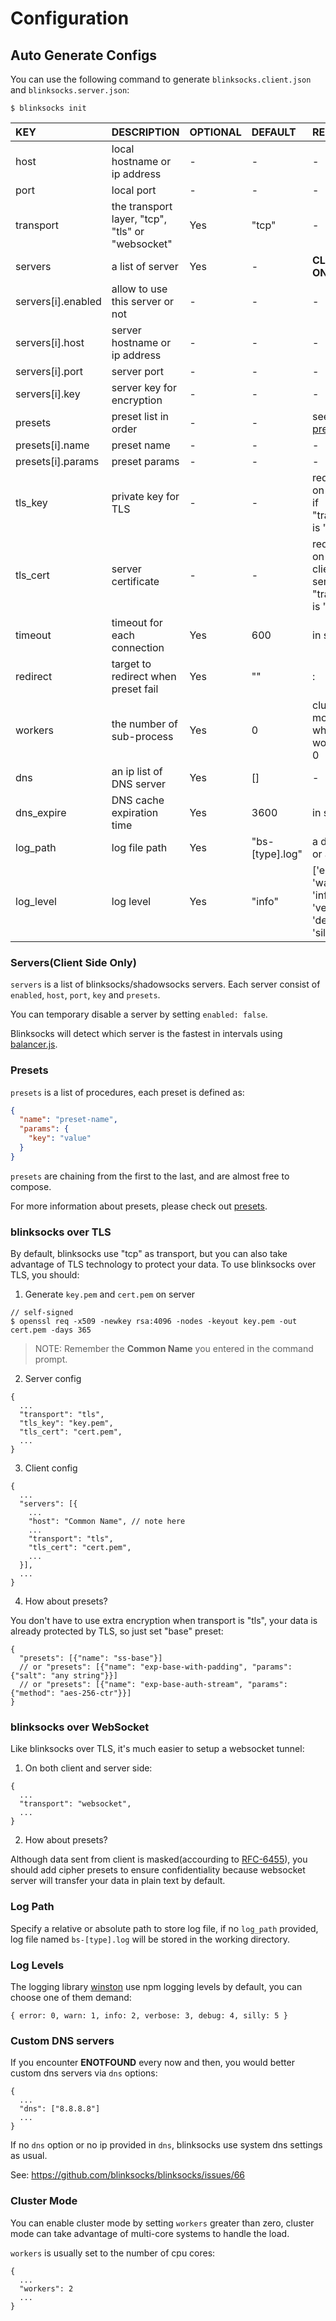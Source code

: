 # Configuration

## Auto Generate Configs

You can use the following command to generate `blinksocks.client.json` and `blinksocks.server.json`:

```
$ blinksocks init
```

|        KEY         |                   DESCRIPTION                    | OPTIONAL |     DEFAULT     |                          REMARKS                           |
| :----------------- | :----------------------------------------------- | :------- | :-------------- | :--------------------------------------------------------- |
| host               | local hostname or ip address                     | -        | -               | -                                                          |
| port               | local port                                       | -        | -               | -                                                          |
| transport          | the transport layer, "tcp", "tls" or "websocket" | Yes      | "tcp"           | -                                                          |
| servers            | a list of server                                 | Yes      | -               | **CLIENT ONLY**                                            |
| servers[i].enabled | allow to use this server or not                  | -        | -               | -                                                          |
| servers[i].host    | server hostname or ip address                    | -        | -               | -                                                          |
| servers[i].port    | server port                                      | -        | -               | -                                                          |
| servers[i].key     | server key for encryption                        | -        | -               | -                                                          |
| presets            | preset list in order                             | -        | -               | see [presets]                                              |
| presets[i].name    | preset name                                      | -        | -               | -                                                          |
| presets[i].params  | preset params                                    | -        | -               | -                                                          |
| tls_key            | private key for TLS                              | -        | -               | required on server if "transport" is "tls"                 |
| tls_cert           | server certificate                               | -        | -               | required on both client and server if "transport" is "tls" |
| timeout            | timeout for each connection                      | Yes      | 600             | in seconds                                                 |
| redirect           | target to redirect when preset fail              | Yes      | ""              | <host or ip>:<port>                                        |
| workers            | the number of sub-process                        | Yes      | 0               | cluster mode when workers > 0                              |
| dns                | an ip list of DNS server                         | Yes      | []              | -                                                          |
| dns_expire         | DNS cache expiration time                        | Yes      | 3600            | in seconds                                                 |
| log_path           | log file path                                    | Yes      | "bs-[type].log" | a directory or a file                                      |
| log_level          | log level                                        | Yes      | "info"          | ['error', 'warn', 'info', 'verbose', 'debug', 'silly']     |

### Servers(Client Side Only)

`servers` is a list of blinksocks/shadowsocks servers. Each server consist of `enabled`, `host`, `port`, `key` and `presets`.

You can temporary disable a server by setting `enabled: false`.

Blinksocks will detect which server is the fastest in intervals using [balancer.js].

### Presets

`presets` is a list of procedures, each preset is defined as:

```json
{
  "name": "preset-name",
  "params": {
    "key": "value"
  }
}
```

`presets` are chaining from the first to the last, and are almost free to compose.

For more information about presets, please check out [presets].

### blinksocks over TLS

By default, blinksocks use "tcp" as transport, but you can also take advantage of TLS technology to protect your data. To use blinksocks over TLS, you should:

1. Generate `key.pem` and `cert.pem` on server

```
// self-signed
$ openssl req -x509 -newkey rsa:4096 -nodes -keyout key.pem -out cert.pem -days 365
```

> NOTE: Remember the **Common Name** you entered in the command prompt.

2. Server config

```
{
  ...
  "transport": "tls",
  "tls_key": "key.pem",
  "tls_cert": "cert.pem",
  ...
}
```

3. Client config

```
{
  ...
  "servers": [{
    ...
    "host": "Common Name", // note here
    ...
    "transport": "tls",
    "tls_cert": "cert.pem",
    ...
  }],
  ...
}
```

4. How about presets?

You don't have to use extra encryption when transport is "tls", your data is already protected by TLS, so just set "base" preset:

```
{
  "presets": [{"name": "ss-base"}]
  // or "presets": [{"name": "exp-base-with-padding", "params": {"salt": "any string"}}]
  // or "presets": [{"name": "exp-base-auth-stream", "params": {"method": "aes-256-ctr"}}]
}
```

### blinksocks over WebSocket

Like blinksocks over TLS, it's much easier to setup a websocket tunnel:

1. On both client and server side:

```
{
  ...
  "transport": "websocket",
  ...
}
```

2. How about presets?

Although data sent from client is masked(accourding to [RFC-6455]), you should add cipher presets to ensure confidentiality because websocket server will transfer your data in plain text by default.

### Log Path

Specify a relative or absolute path to store log file, if no `log_path` provided, log file named `bs-[type].log` will be stored in the working directory.

### Log Levels

The logging library [winston] use npm logging levels by default, you can choose one of them demand:

```
{ error: 0, warn: 1, info: 2, verbose: 3, debug: 4, silly: 5 }
```

### Custom DNS servers

If you encounter **ENOTFOUND** every now and then, you would better custom dns servers via `dns` options:

```
{
  ...
  "dns": ["8.8.8.8"]
  ...
}
```

If no `dns` option or no ip provided in `dns`, blinksocks use system dns settings as usual.

See: https://github.com/blinksocks/blinksocks/issues/66

### Cluster Mode

You can enable cluster mode by setting `workers` greater than zero, cluster mode can take advantage of multi-core systems to handle the load.

`workers` is usually set to the number of cpu cores:

```
{
  ...
  "workers": 2
  ...
}
```

[balancer.js]: ../../src/core/balancer.js
[presets]: ../presets
[winston]: https://github.com/winstonjs/winston
[RFC-6455]: https://tools.ietf.org/html/rfc6455
